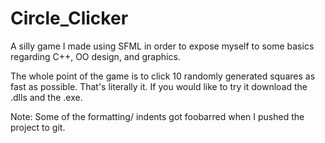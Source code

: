 Circle_Clicker
==============

A silly game I made using SFML in order to expose myself to some basics regarding C++, OO design, and graphics.

The whole point of the game is to click 10 randomly generated squares as fast as possible. That's literally it. If you would like to try it download the .dlls and the .exe.

Note: Some of the formatting/ indents got foobarred when I pushed the project to git.
